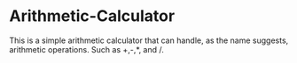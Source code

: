 # Arithmetic-Calculator
This is a simple arithmetic calculator that can handle, as the name suggests, arithmetic operations. Such as +,-,*, and /.
